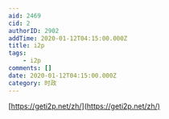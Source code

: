 ```yaml
---
aid: 2469
cid: 2
authorID: 2902
addTime: 2020-01-12T04:15:00.000Z
title: i2p
tags:
    - i2p
comments: []
date: 2020-01-12T04:15:00.000Z
category: 时政
---
```


[https://geti2p.net/zh/](https://geti2p.net/zh/)
